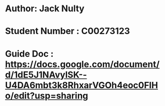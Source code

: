 # Author: Jack Nulty
# Student Number : C00273123
# Guide Doc : https://docs.google.com/document/d/1dE5J1NAvylSK--U4DA6mbt3k8RhxarVGOh4eoc0FlHo/edit?usp=sharing
